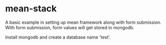 # mean-stack
A basic example in setting up mean framework along with form submission. With form submission, form values will get stored in mongodb.

Install mongodb and create a database name 'test'.

